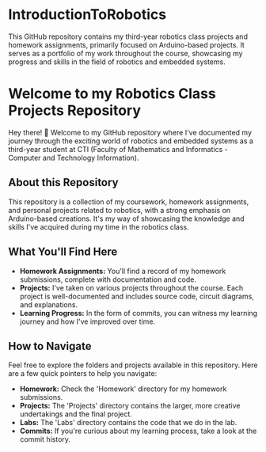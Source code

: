 # IntroductionToRobotics
This GitHub repository contains my third-year robotics class projects and homework assignments, primarily focused on Arduino-based projects. It serves as a portfolio of my work throughout the course, showcasing my progress and skills in the field of robotics and embedded systems.
# Welcome to my Robotics Class Projects Repository

Hey there! 👋 Welcome to my GitHub repository where I've documented my journey through the exciting world of robotics and embedded systems as a third-year student at CTI (Faculty of Mathematics and Informatics - Computer and Technology Information).

## About this Repository

This repository is a collection of my coursework, homework assignments, and personal projects related to robotics, with a strong emphasis on Arduino-based creations. It's my way of showcasing the knowledge and skills I've acquired during my time in the robotics class.

## What You'll Find Here

- **Homework Assignments:** You'll find a record of my homework submissions, complete with documentation and code.
- **Projects:** I've taken on various projects throughout the course. Each project is well-documented and includes source code, circuit diagrams, and explanations.
- **Learning Progress:** In the form of commits, you can witness my learning journey and how I've improved over time.

## How to Navigate

Feel free to explore the folders and projects available in this repository. Here are a few quick pointers to help you navigate:

- **Homework:** Check the 'Homework' directory for my homework submissions.
- **Projects:** The 'Projects' directory contains the larger, more creative undertakings and the final project.
- **Labs:** The 'Labs' directory contains the code that we do in the lab.
- **Commits:** If you're curious about my learning process, take a look at the commit history.


